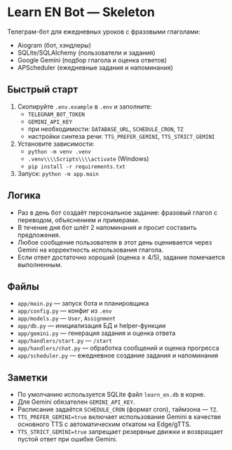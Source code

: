 # Learn EN Bot — Skeleton

Телеграм-бот для ежедневных уроков с фразовыми глаголами:
- Aiogram (бот, хэндлеры)
- SQLite/SQLAlchemy (пользователи и задания)
- Google Gemini (подбор глагола и оценка ответов)
- APScheduler (ежедневные задания и напоминания)

## Быстрый старт

1) Скопируйте `.env.example` в `.env` и заполните:
   - `TELEGRAM_BOT_TOKEN`
   - `GEMINI_API_KEY`
   - при необходимости: `DATABASE_URL`, `SCHEDULE_CRON`, `TZ`
   - настройки синтеза речи: `TTS_PREFER_GEMINI`, `TTS_STRICT_GEMINI`
2) Установите зависимости:
   - `python -m venv .venv`
   - `.venv\\\\Scripts\\\\activate` (Windows)
   - `pip install -r requirements.txt`
3) Запуск: `python -m app.main`

## Логика
- Раз в день бот создаёт персональное задание: фразовый глагол с переводом, объяснением и примерами.
- В течение дня бот шлёт 2 напоминания и просит составить предложения.
- Любое сообщение пользователя в этот день оценивается через Gemini на корректность использования глагола.
- Если ответ достаточно хороший (оценка ≥ 4/5), задание помечается выполненным.

## Файлы
- `app/main.py` — запуск бота и планировщика
- `app/config.py` — конфиг из `.env`
- `app/models.py` — `User`, `Assignment`
- `app/db.py` — инициализация БД и helper-функции
- `app/gemini.py` — генерация задания и оценка ответа
- `app/handlers/start.py` — `/start`
- `app/handlers/chat.py` — обработка сообщений и оценка прогресса
- `app/scheduler.py` — ежедневное создание задания и напоминания

## Заметки
- По умолчанию используется SQLite файл `learn_en.db` в корне.
- Для Gemini обязателен `GEMINI_API_KEY`.
- Расписание задаётся `SCHEDULE_CRON` (формат cron), таймзона — `TZ`.
- `TTS_PREFER_GEMINI=true` включает использование Gemini в качестве основного TTS с автоматическим откатом на Edge/gTTS.
- `TTS_STRICT_GEMINI=true` запрещает резервные движки и возвращает пустой ответ при ошибке Gemini.
